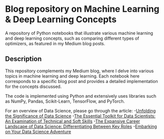 # Blog repository on Machine Learning & Deep Learning Concepts
A repository of Python notebooks that illustrate various machine learning and deep learning concepts, such as comparing different types of optimizers, as featured in my Medium blog posts.

## Description
This repository complements my Medium blog, where I delve into various topics in machine learning and deep learning. Each notebook here corresponds to a specific blog post and provides a detailed implementation for the concepts discussed.

The code is implemented using Python and extensively uses libraries such as NumPy, Pandas, Scikit-Learn, TensorFlow, and PyTorch.

For an overview of Data Science, please go through the article:
  -[Unfolding the Significance of Data Science](https://medium.com/@abhapratiti27/unfolding-the-significance-of-data-science-a308d6d2c891)
  -[The Essential Toolkit for Data Scientists: An Examination of Technical and Soft Skills](https://medium.com/@abhapratiti27/the-essential-toolkit-for-data-scientists-an-examination-of-technical-and-soft-skills-369dd2fa07bd)
  -[The Expansive Career Landscape of Data Science: Differentiating Between Key Roles](https://medium.com/@abhapratiti27/the-expansive-career-landscape-of-data-science-differentiating-between-key-roles-311e10f292fe)
  -[Embarking on Your Data Science Adventure](https://medium.com/@abhapratiti27/embarking-on-your-data-science-adventure-c3f96aeb4310)
